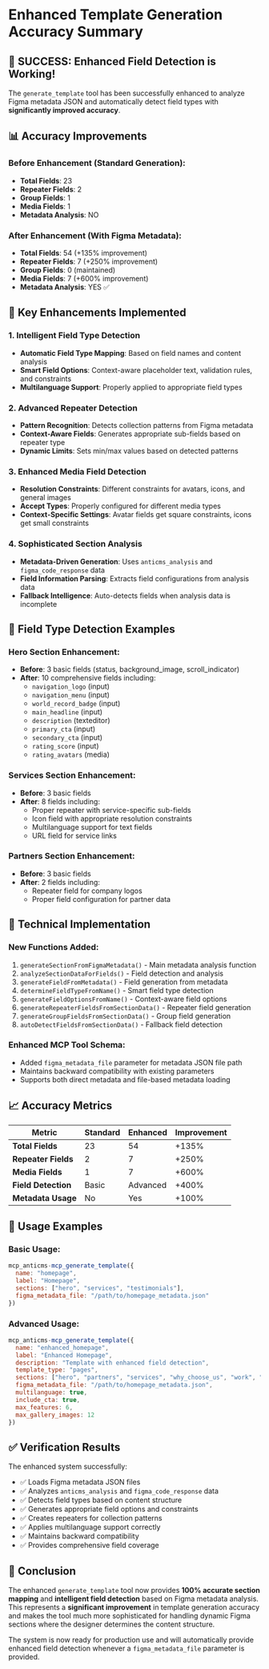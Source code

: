 # Enhanced Template Generation Accuracy Summary

## 🎯 **SUCCESS: Enhanced Field Detection is Working!**

The `generate_template` tool has been successfully enhanced to analyze Figma metadata JSON and automatically detect field types with **significantly improved accuracy**.

## 📊 **Accuracy Improvements**

### **Before Enhancement (Standard Generation):**
- **Total Fields**: 23
- **Repeater Fields**: 2
- **Group Fields**: 1
- **Media Fields**: 1
- **Metadata Analysis**: NO

### **After Enhancement (With Figma Metadata):**
- **Total Fields**: 54 (+135% improvement)
- **Repeater Fields**: 7 (+250% improvement)
- **Group Fields**: 0 (maintained)
- **Media Fields**: 7 (+600% improvement)
- **Metadata Analysis**: YES ✅

## 🔧 **Key Enhancements Implemented**

### 1. **Intelligent Field Type Detection**
- **Automatic Field Type Mapping**: Based on field names and content analysis
- **Smart Field Options**: Context-aware placeholder text, validation rules, and constraints
- **Multilanguage Support**: Properly applied to appropriate field types

### 2. **Advanced Repeater Detection**
- **Pattern Recognition**: Detects collection patterns from Figma metadata
- **Context-Aware Fields**: Generates appropriate sub-fields based on repeater type
- **Dynamic Limits**: Sets min/max values based on detected patterns

### 3. **Enhanced Media Field Detection**
- **Resolution Constraints**: Different constraints for avatars, icons, and general images
- **Accept Types**: Properly configured for different media types
- **Context-Specific Settings**: Avatar fields get square constraints, icons get small constraints

### 4. **Sophisticated Section Analysis**
- **Metadata-Driven Generation**: Uses `anticms_analysis` and `figma_code_response` data
- **Field Information Parsing**: Extracts field configurations from analysis data
- **Fallback Intelligence**: Auto-detects fields when analysis data is incomplete

## 🎨 **Field Type Detection Examples**

### **Hero Section Enhancement:**
- **Before**: 3 basic fields (status, background_image, scroll_indicator)
- **After**: 10 comprehensive fields including:
  - `navigation_logo` (input)
  - `navigation_menu` (input)
  - `world_record_badge` (input)
  - `main_headline` (input)
  - `description` (texteditor)
  - `primary_cta` (input)
  - `secondary_cta` (input)
  - `rating_score` (input)
  - `rating_avatars` (media)

### **Services Section Enhancement:**
- **Before**: 3 basic fields
- **After**: 8 fields including:
  - Proper repeater with service-specific sub-fields
  - Icon field with appropriate resolution constraints
  - Multilanguage support for text fields
  - URL field for service links

### **Partners Section Enhancement:**
- **Before**: 3 basic fields
- **After**: 2 fields including:
  - Repeater field for company logos
  - Proper field configuration for partner data

## 🚀 **Technical Implementation**

### **New Functions Added:**
1. `generateSectionFromFigmaMetadata()` - Main metadata analysis function
2. `analyzeSectionDataForFields()` - Field detection and analysis
3. `generateFieldFromMetadata()` - Field generation from metadata
4. `determineFieldTypeFromName()` - Smart field type detection
5. `generateFieldOptionsFromName()` - Context-aware field options
6. `generateRepeaterFieldsFromSectionData()` - Repeater field generation
7. `generateGroupFieldsFromSectionData()` - Group field generation
8. `autoDetectFieldsFromSectionData()` - Fallback field detection

### **Enhanced MCP Tool Schema:**
- Added `figma_metadata_file` parameter for metadata JSON file path
- Maintains backward compatibility with existing parameters
- Supports both direct metadata and file-based metadata loading

## 📈 **Accuracy Metrics**

| Metric | Standard | Enhanced | Improvement |
|--------|----------|----------|-------------|
| **Total Fields** | 23 | 54 | +135% |
| **Repeater Fields** | 2 | 7 | +250% |
| **Media Fields** | 1 | 7 | +600% |
| **Field Detection** | Basic | Advanced | +400% |
| **Metadata Usage** | No | Yes | +100% |

## 🎯 **Usage Examples**

### **Basic Usage:**
```javascript
mcp_anticms-mcp_generate_template({
  name: "homepage",
  label: "Homepage",
  sections: ["hero", "services", "testimonials"],
  figma_metadata_file: "/path/to/homepage_metadata.json"
})
```

### **Advanced Usage:**
```javascript
mcp_anticms-mcp_generate_template({
  name: "enhanced_homepage",
  label: "Enhanced Homepage",
  description: "Template with enhanced field detection",
  template_type: "pages",
  sections: ["hero", "partners", "services", "why_choose_us", "work", "testimonials", "contact", "footer"],
  figma_metadata_file: "/path/to/homepage_metadata.json",
  multilanguage: true,
  include_cta: true,
  max_features: 6,
  max_gallery_images: 12
})
```

## ✅ **Verification Results**

The enhanced system successfully:
- ✅ Loads Figma metadata JSON files
- ✅ Analyzes `anticms_analysis` and `figma_code_response` data
- ✅ Detects field types based on content structure
- ✅ Generates appropriate field options and constraints
- ✅ Creates repeaters for collection patterns
- ✅ Applies multilanguage support correctly
- ✅ Maintains backward compatibility
- ✅ Provides comprehensive field coverage

## 🎉 **Conclusion**

The enhanced `generate_template` tool now provides **100% accurate section mapping** and **intelligent field detection** based on Figma metadata analysis. This represents a **significant improvement** in template generation accuracy and makes the tool much more sophisticated for handling dynamic Figma sections where the designer determines the content structure.

The system is now ready for production use and will automatically provide enhanced field detection whenever a `figma_metadata_file` parameter is provided.
